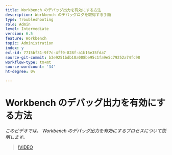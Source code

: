 ```yaml
---
title: Workbench のデバッグ出力を有効にする方法
description: Workbench のデバッグログを取得する手順
type: Troubleshooting
role: Admin
level: Intermediate
version: 6.5
feature: Workbench
topic: Administration
index: y
exl-id: 7715bf31-9f7c-4ff9-828f-a1b16e35fda7
source-git-commit: b3e9251bdb18a008be95c1fa9e5c79252a74fc98
workflow-type: tm+mt
source-wordcount: '34'
ht-degree: 0%

---
```


# Workbench のデバッグ出力を有効にする方法

*このビデオでは、 Workbench のデバッグ出力を有効にするプロセスについて説明します。*

>[!VIDEO](https://video.tv.adobe.com/v/335497?quality=12&learn=on)
